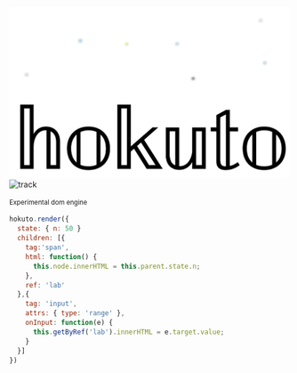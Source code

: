 
![hokuto](hokuto.png)
![track](https://click.jmvc.org/p/fEtBzv7O/1)

<small>Experimental dom engine</small>


``` js
hokuto.render({
  state: { n: 50 }
  children: [{
    tag:'span',
    html: function() {
      this.node.innerHTML = this.parent.state.n;
    },
    ref: 'lab'
  },{
    tag: 'input',
    attrs: { type: 'range' },
    onInput: function(e) {
      this.getByRef('lab').innerHTML = e.target.value;
    }
  }]
})
```


  
